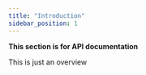 ```yaml
---
title: "Introduction"
sidebar_position: 1
---
```


**This section is for API documentation**

This is just an overview